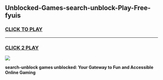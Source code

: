 
## Unblocked-Games-search-unblock-Play-Free-fyuis
<h3>
<a href="https://premium76.site?title=search-unblock&ref=12A">CLICK TO PLAY</a></h3>
<hr>

<h3>
<a href="https://premium76.site?title=search-unblock&ref=12A">CLICK 2 PLAY</a>
  
</h3>

<a href="https://premium76.site?title=search-unblock&ref=12A"><img src="https://clearcache.store/games.png"></a>


**search-unblock games unblocked: Your Gateway to Fun and Accessible Online Gaming**
